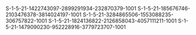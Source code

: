 S-1-5-21-1422743097-2899291934-232870379-1001
S-1-5-21-185676746-2103476378-3814024197-1001
S-1-5-21-3284865506-1553088235-306757822-1001
S-1-5-21-1824136822-2126858043-4057111211-1001
S-1-5-21-1479090230-952228916-3779723707-1001
